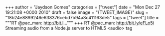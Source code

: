 
+++
author = "Jaydson Gomes"
categories = ["tweet"]
date = "Mon Dec 27 19:21:08 +0000 2010"
draft = false
image = "{TWEET_IMAGE}"
slug = "18b24e8899246e638376cebd7b94a8c411163de5"
tags = ["tweet"]
title = """RT @pac_man: http://bit.l..."""
+++
RT @pac_man: http://bit.ly/eFLo5i Streaming audio from a Node.js server to HTML5 &lt;audio&gt; tag
